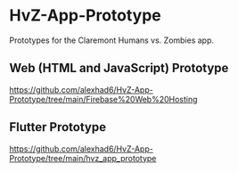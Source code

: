 # HvZ-App-Prototype
Prototypes for the Claremont Humans vs. Zombies app.

## Web (HTML and JavaScript) Prototype
https://github.com/alexhad6/HvZ-App-Prototype/tree/main/Firebase%20Web%20Hosting

## Flutter Prototype
https://github.com/alexhad6/HvZ-App-Prototype/tree/main/hvz_app_prototype
